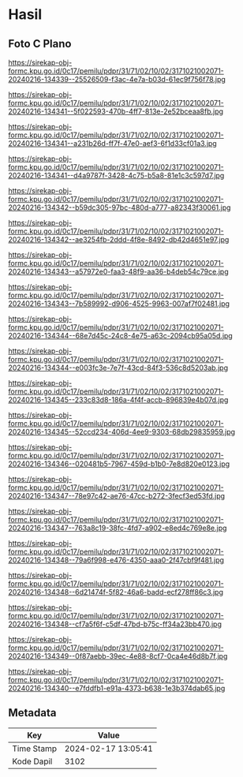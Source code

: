 # Hasil

## Foto C Plano

https://sirekap-obj-formc.kpu.go.id/0c17/pemilu/pdpr/31/71/02/10/02/3171021002071-20240216-134339--25526509-f3ac-4e7a-b03d-61ec9f756f78.jpg

https://sirekap-obj-formc.kpu.go.id/0c17/pemilu/pdpr/31/71/02/10/02/3171021002071-20240216-134341--5f022593-470b-4ff7-813e-2e52bceaa8fb.jpg

https://sirekap-obj-formc.kpu.go.id/0c17/pemilu/pdpr/31/71/02/10/02/3171021002071-20240216-134341--a231b26d-ff7f-47e0-aef3-6f1d33cf01a3.jpg

https://sirekap-obj-formc.kpu.go.id/0c17/pemilu/pdpr/31/71/02/10/02/3171021002071-20240216-134341--d4a9787f-3428-4c75-b5a8-81e1c3c597d7.jpg

https://sirekap-obj-formc.kpu.go.id/0c17/pemilu/pdpr/31/71/02/10/02/3171021002071-20240216-134342--b59dc305-97bc-480d-a777-a82343f30061.jpg

https://sirekap-obj-formc.kpu.go.id/0c17/pemilu/pdpr/31/71/02/10/02/3171021002071-20240216-134342--ae3254fb-2ddd-4f8e-8492-db42d4651e97.jpg

https://sirekap-obj-formc.kpu.go.id/0c17/pemilu/pdpr/31/71/02/10/02/3171021002071-20240216-134343--a57972e0-faa3-48f9-aa36-b4deb54c79ce.jpg

https://sirekap-obj-formc.kpu.go.id/0c17/pemilu/pdpr/31/71/02/10/02/3171021002071-20240216-134343--7b589992-d906-4525-9963-007af7f02481.jpg

https://sirekap-obj-formc.kpu.go.id/0c17/pemilu/pdpr/31/71/02/10/02/3171021002071-20240216-134344--68e7d45c-24c8-4e75-a63c-2094cb95a05d.jpg

https://sirekap-obj-formc.kpu.go.id/0c17/pemilu/pdpr/31/71/02/10/02/3171021002071-20240216-134344--e003fc3e-7e7f-43cd-84f3-536c8d5203ab.jpg

https://sirekap-obj-formc.kpu.go.id/0c17/pemilu/pdpr/31/71/02/10/02/3171021002071-20240216-134345--233c83d8-186a-4f4f-accb-896839e4b07d.jpg

https://sirekap-obj-formc.kpu.go.id/0c17/pemilu/pdpr/31/71/02/10/02/3171021002071-20240216-134345--52ccd234-406d-4ee9-9303-68db29835959.jpg

https://sirekap-obj-formc.kpu.go.id/0c17/pemilu/pdpr/31/71/02/10/02/3171021002071-20240216-134346--020481b5-7967-459d-b1b0-7e8d820e0123.jpg

https://sirekap-obj-formc.kpu.go.id/0c17/pemilu/pdpr/31/71/02/10/02/3171021002071-20240216-134347--78e97c42-ae76-47cc-b272-3fecf3ed53fd.jpg

https://sirekap-obj-formc.kpu.go.id/0c17/pemilu/pdpr/31/71/02/10/02/3171021002071-20240216-134347--763a8c19-38fc-4fd7-a902-e8ed4c769e8e.jpg

https://sirekap-obj-formc.kpu.go.id/0c17/pemilu/pdpr/31/71/02/10/02/3171021002071-20240216-134348--79a6f998-e476-4350-aaa0-2f47cbf9f481.jpg

https://sirekap-obj-formc.kpu.go.id/0c17/pemilu/pdpr/31/71/02/10/02/3171021002071-20240216-134348--6d21474f-5f82-46a6-badd-ecf278ff86c3.jpg

https://sirekap-obj-formc.kpu.go.id/0c17/pemilu/pdpr/31/71/02/10/02/3171021002071-20240216-134348--cf7a5f6f-c5df-47bd-b75c-ff34a23bb470.jpg

https://sirekap-obj-formc.kpu.go.id/0c17/pemilu/pdpr/31/71/02/10/02/3171021002071-20240216-134349--0f87aebb-39ec-4e88-8cf7-0ca4e46d8b7f.jpg

https://sirekap-obj-formc.kpu.go.id/0c17/pemilu/pdpr/31/71/02/10/02/3171021002071-20240216-134340--e7fddfb1-e91a-4373-b638-1e3b374dab65.jpg


## Metadata

| Key        | Value               |
| ---------- | ------------------- |
| Time Stamp | 2024-02-17 13:05:41 |
| Kode Dapil | 3102                |




